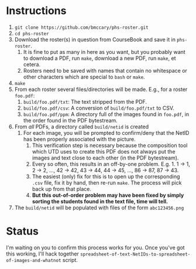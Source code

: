 
# Instructions

1. `git clone https://github.com/bmccary/phs-roster.git`
1. `cd phs-roster`
1. Download the roster(s) in question from CourseBook and save it in `phs-roster`. 
   1. It is fine to put as many in here as you want, but you probably want to download a PDF, run `make`, download a new PDF, run `make`, et cetera.
   1. Rosters need to be saved with names that contain no whitespace or other characters which are special to `bash` or `make`.
1. `make`
1. From each roster several files/directories will be made. E.g., for a roster `foo.pdf`:
   1. `build/foo.pdf/txt`: The text stripped from the PDF.
   1. `build/foo.pdf/csv`: A conversion of `build/foo.pdf/txt` to CSV.
   1. `build/foo.pdf/ppm`: A directory full of the images found in `foo.pdf`, in the order found in the PDF bytestream.
1. From *all* PDFs, a directory called `build/netid` is created
   1. For each image, you will be prompted to confirm/deny that the NetID has been properly associated with the picture.
      1. This verification step is necessary because the composition tool which UTD uses to create this PDF does not always put the images and text close to each other (in the PDF bytestream). 
      1. Every so often, this results in an off-by-one problem. E.g.  1. 1 -> 1, 2 -> 2, ..., 42 -> 42, 43 -> 44, 44 -> 45, ..., 86 -> 87, 87 -> 43.
      1. The easiest (only) fix for this is to open up the corresponding `.csv` file, fix it by hand, then re-run `make`. The process will pick back up from that place.
      1. **But this out-of-order problem may have been fixed by simply sorting the students found in the text file, time will tell.**
1. The `build/netid` will be populated with files of the form `abc123456.png` 

# Status

I'm waiting on you to confirm this process works for you. Once you've got this working, I'll hack together `spreadsheet-of-text-NetIDs-to-spreadsheet-of-images-and-whatnot` script.

